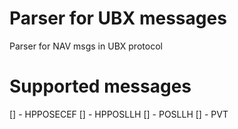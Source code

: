 # Parser for UBX messages
Parser for NAV msgs in UBX protocol

# Supported messages
[] - HPPOSECEF
[] - HPPOSLLH
[] - POSLLH
[] - PVT
